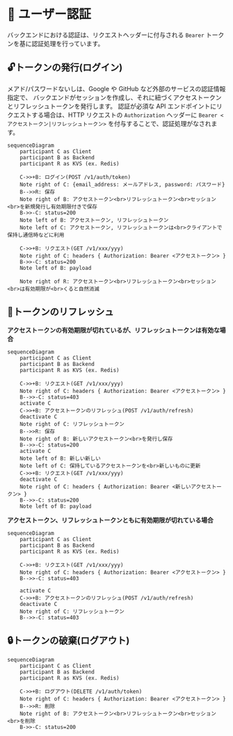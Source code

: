 # 👤 ユーザー認証
バックエンドにおける認証は、リクエストヘッダーに付与される `Bearer` トークンを基に認証処理を行っています。

## 🔓トークンの発行(ログイン)
メアド/パスワードないしは、Google や GitHub など外部のサービスの認証情報指定で、 バックエンドがセッションを作成し、それに紐づくアクセストークンとリフレッシュトークンを発行します。
認証が必須な API エンドポイントにリクエストする場合は、HTTP リクエストの `Authorization` ヘッダーに `Bearer <アクセストークン|リフレッシュトークン>` を付与することで、認証処理がなされます。

```mermaid
sequenceDiagram
    participant C as Client
    participant B as Backend
    participant R as KVS (ex. Redis)

    C->>+B: ログイン(POST /v1/auth/token)
    Note right of C: {email_address: メールアドレス, password: パスワード}
    B-->>R: 保存
    Note right of B: アクセストークン<br>リフレッシュトークン<br>セッション<br>を新規発行し有効期限付きで保存
    B->>-C: status=200
    Note left of B: アクセストークン, リフレッシュトークン
    Note left of C: アクセストークン, リフレッシュトークンは<br>クライアントで保持し通信時などに利用
    
    C->>+B: リクエスト(GET /v1/xxx/yyy)
    Note right of C: headers { Authorization: Bearer <アクセストークン> }
    B->>-C: status=200
    Note left of B: payload

    Note right of R: アクセストークン<br>リフレッシュトークン<br>セッション<br>は有効期限が<br>くると自然消滅
```

## 🔐トークンのリフレッシュ

**アクセストークンの有効期限が切れているが、リフレッシュトークンは有効な場合**

```mermaid
sequenceDiagram
    participant C as Client
    participant B as Backend
    participant R as KVS (ex. Redis)

    C->>+B: リクエスト(GET /v1/xxx/yyy)
    Note right of C: headers { Authorization: Bearer <アクセストークン> }
    B-->>-C: status=403
    activate C
    C->>+B: アクセストークンのリフレッシュ(POST /v1/auth/refresh)
    deactivate C
    Note right of C: リフレッシュトークン
    B-->>R: 保存
    Note right of B: 新しいアクセストークン<br>を発行し保存
    B-->>-C: status=200
    activate C
    Note left of B: 新しい新しい
    Note left of C: 保持しているアクセストークンを<br>新しいものに更新
    C->>+B: リクエスト(GET /v1/xxx/yyy)
    deactivate C
    Note right of C: headers { Authorization: Bearer <新しいアクセストークン> }
    B-->>-C: status=200
    Note left of B: payload
```

**アクセストークン、リフレッシュトークンともに有効期限が切れている場合**

```mermaid
sequenceDiagram
    participant C as Client
    participant B as Backend
    participant R as KVS (ex. Redis)
    
    C->>+B: リクエスト(GET /v1/xxx/yyy)
    Note right of C: headers { Authorization: Bearer <アクセストークン> }
    B-->>-C: status=403
    
    activate C
    C->>+B: アクセストークンのリフレッシュ(POST /v1/auth/refresh)
    deactivate C
    Note right of C: リフレッシュトークン
    B-->>-C: status=403
```

## 🔒トークンの破棄(ログアウト)

```mermaid
sequenceDiagram
    participant C as Client
    participant B as Backend
    participant R as KVS (ex. Redis)

    C->>+B: ログアウト(DELETE /v1/auth/token)
    Note right of C: headers { Authorization: Bearer <アクセストークン> }
    B-->>R: 削除
    Note right of B: アクセストークン<br>リフレッシュトークン<br>セッション<br>を削除
    B->>-C: status=200
```
